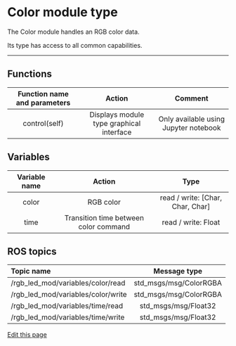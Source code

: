 # Color module type

The Color module handles an RGB color data.

Its type has access to all common capabilities.

----

## Functions

| **Function name and parameters** | **Action** | **Comment** |
|:---:|:---:|:---:|
| control(self) | Displays module type graphical interface | Only available using Jupyter notebook |

## Variables

| **Variable name** | **Action** | **Type** |
|:---:|:---:|:---:|
| color | RGB color | read / write: \[Char, Char, Char\] |
| time | Transition time between color command | read / write: Float |

## ROS topics
| **Topic name** | **Message type** |
|:----|:---:|
| /rgb_led_mod/variables/color/read | std_msgs/msg/ColorRGBA
| /rgb_led_mod/variables/color/write | std_msgs/msg/ColorRGBA
| /rgb_led_mod/variables/time/read | std_msgs/msg/Float32
| /rgb_led_mod/variables/time/write | std_msgs/msg/Float32

<div class="cust_edit_page"><a href="https://{{gh_path}}{{modules_path}}/color.md">Edit this page</a></div>
